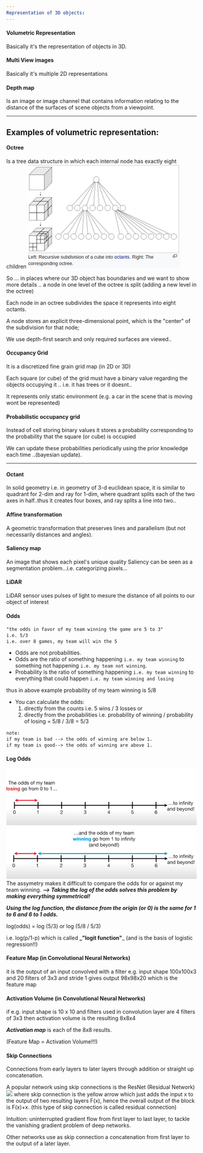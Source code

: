 ```yaml
---
Representation of 3D objects:
---
```


#### Volumetric Representation
Basically it's the representation of objects in 3D.

#### Multi View images 
Basically it's multiple 2D representations

#### Depth map
Is an image or image channel that contains information relating to the distance of the surfaces of scene objects from a viewpoint.

---

Examples of volumetric representation: 
---

#### Octree

Is a tree data structure in which each internal node has exactly eight children
![](../figures/octree.png)

So ... in places where our 3D object has boundaries and we want to show more details .. a node in one level of the octree is split (adding a new level in the octree)

Each node in an octree subdivides the space it represents into eight octants.

A node stores an explicit three-dimensional point, which is the "center" of the subdivision for that node;

We use depth-first search and only required surfaces are viewed..

#### Occupancy Grid
It is a discretized fine grain grid map (in 2D or 3D)

Each square (or cube) of the grid must have a binary value regarding the objects occupying it .. i.e. it has trees or it doesnt..

It represents only static environment (e.g. a car in the scene that is moving wont be represented)

#### Probabilistic occupancy grid
Instead of cell storing binary values it stores a probability corresponding to the probability that the square (or cube) is occupied

We can update these probabilities periodically using the prior knowledge each time ..(bayesian update).

---

#### Octant 
In solid geometry i.e. in geometry of 3-d euclidean space, it is similar to quadrant for 2-dim and ray for 1-dim, where quadrant splits each of the two axes in half..thus it creates four boxes, and ray splits a line into two..

#### Affine transformation
A geometric transformation that preserves lines and parallelism (but not necessarily distances and angles).

#### Saliency map
An image that shows each pixel's unique quality
Saliency can be seen as a segmentation problem...i.e. categorizing pixels...

#### LiDAR
LiDAR sensor uses pulses of light to mesure the distance of all points to our object of interest

#### Odds
```
"the odds in favor of my team winning the game are 5 to 3"
i.e. 5/3
i.e. over 8 games, my team will win the 5
```

- Odds are not probabilities.
- Odds are the ratio of something happening ```i.e. my team winning``` to something not happening ```i.e. my team not winning```.
- Probability is the ratio of something happening ```i.e. my team winning``` to everything that could happen ```i.e. my team winning and losing```

thus in above example probability of my team winning is 5/8

- You can calculate the odds:
    1. directly from the counts i.e. 5 wins / 3 losses or 
    2. directly from the probabilities i.e. probability of winning / probability of losing = 5/8 / 3/8 = 5/3
```
note: 
if my team is bad --> the odds of winning are below 1. 
if my team is good--> the odds of winning are above 1.
```

#### Log Odds
![](../figures/oddslosing.png)
![](../figures/oddswinning.png)
The assymetry makes it difficult to compare the odds for or against my team winning.
**_--> Taking the log of the odds solves this problem by making everything symmetrical!_**

_**Using the log function, the distance from the origin (or 0) is the same for 1 to 6 and 6 to 1 odds.**_

log(odds) = log (5/3) or log (5/8 / 5/3)

i.e. log(p/1-p) which is called **_"logit function"**_ (and is the basis of logistic regression!!)


#### Feature Map (in Convolutional Neural Networks)
it is the output of an input convolved with a filter 
e.g. input shape 100x100x3 and 20 filters of 3x3 and stride 1 gives output 98x98x20 which is the feature map

#### Activation Volume (in Convolutional Neural Networks)
if e.g. input shape is 10 x 10 and filters used in convolution layer are 4 filters of 3x3 then activation volume is the resulting 8x8x4

_**Activation map**_ is each of the 8x8 results.

(Feature Map = Activation Volume!!!)


#### Skip Connections
Connections from early layers to later layers through addition or straight up concatenation.

A popular network using skip connections is the ResNet (Residual Network) ![](../figures/skipConnection.png) where skip connection is the yellow arrow which just adds the input x to the output of two resulting layers F(x), hence the overall output of the block is F(x)+x. (this type of skip connection is called residual connection)

Intuition: uninterrupted gradient flow from first layer to last layer, to tackle the vanishing gradient problem of deep networks.

Other networks use as skip connection a concatenation from first layer to the output of a later layer.
